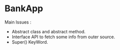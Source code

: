 # BankApp

Main Issues : 

- Abstract class and abstract method.
- Interface API to fetch some info from outer source.
- Super() KeyWord.
